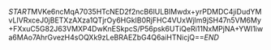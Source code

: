 $START$MVKe6ncMqA7035HTcNED2f2ncB6lULBIMwdx+yrPDMDC4jiDudYMvLIVRxceJ0jBETXzAXza1QTjrOy6HGkIB0RjFHC4VUxWjlm9jSH47n5VM6My+FXxuC5G82J63VMXP4DwKnESkpcS/P56psk6UTiQeRi11NxMPjNA+YWI1iwa6MAo7AhrGvezH4sOQXk9zLeBRAEZbG4Q6aiHTNicjQ==$END$